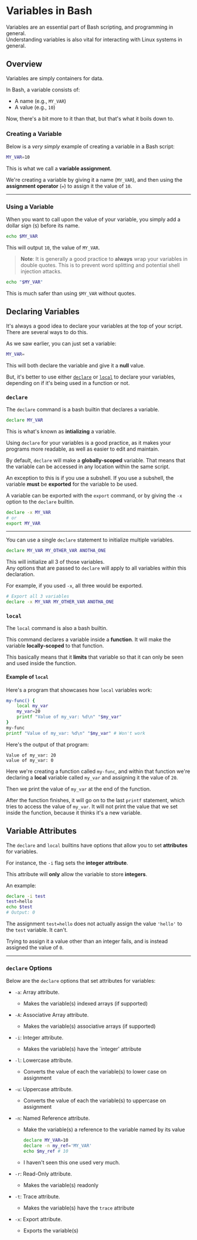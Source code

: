 # Variables in Bash

Variables are an essential part of Bash scripting, and programming in general.  
Understanding variables is also vital for interacting with Linux systems in general.  


## Overview

Variables are simply containers for data.  

In Bash, a variable consists of:

- A name (e.g., `MY_VAR`)
- A value (e.g., `10`)

Now, there's a bit more to it than that, but that's what it boils down to.  

### Creating a Variable 

Below is a *very simply* example of creating a variable in a Bash script:
```bash
MY_VAR=10
```

This is what we call a **variable assignment**.  

We're creating a variable by giving it a name (`MY_VAR`), and then using 
the **assignment operator** (`=`) to assign it the value of `10`.  

---

### Using a Variable

When you want to call upon the value of your variable, you simply add a dollar 
sign (`$`) before its name.  
```bash
echo $MY_VAR
```

This will output `10`, the value of `MY_VAR`.  

> **Note**: It is generally a good practice to **always** wrap your variables in
> double quotes. This is to prevent word splitting and potential shell injection
> attacks.  

```bash
echo "$MY_VAR"
```

This is much safer than using `$MY_VAR` without quotes.  



## Declaring Variables

It's always a good idea to declare your variables at the top of your script.  
There are several ways to do this.  

As we saw earlier, you can just set a variable:
```bash
MY_VAR=
```
This will both declare the variable and give it a **null** value.  

But, it's better to use either [`declare`](#declare) or [`local`](#local) 
to declare your variables, depending on if it's being used in a function or not.  

### `declare` 
The `declare` command is a bash builtin that declares a variable.  

```bash
declare MY_VAR
```

This is what's known as **intializing** a variable.  

Using `declare` for your variables is a good practice, as it makes your programs more
readable, as well as easier to edit and maintain.  


By default, `declare` will make a **globally-scoped** variable. That means that the
variable can be accessed in any location within the same script.  

An exception to this is if you use a subshell. If you use a subshell, the variable
**must** be **exported** for the variable to be used.  

A variable can be exported with the `export` command, or by giving the `-x` option
to the `declare` builtin.  
```bash
declare -x MY_VAR
# or
export MY_VAR
```

---

You can use a single `declare` statement to initialize multiple variables.  
```bash
declare MY_VAR MY_OTHER_VAR ANOTHA_ONE
```

This will initialize all 3 of those variables.  
Any options that are passed to `declare` will apply to all variables within this
declaration.  

For example, if you used `-x`, all three would be exported.  
```bash
# Export all 3 variables
declare -x MY_VAR MY_OTHER_VAR ANOTHA_ONE
```


### `local`

The `local` command is also a bash builtin.  

This command declares a variable inside a **function**. It will make the variable
**locally-scoped** to that function.  

This basically means that it **limits** that variable so that it can only be seen and
used inside the function.  

#### Example of `local`

Here's a program that showcases how `local` variables work:
```bash
my-func() {
    local my_var
    my_var=20
    printf "Value of my_var: %d\n" "$my_var" 
}
my-func
printf "Value of my_var: %d\n" "$my_var" # Won't work
```
Here's the output of that program:
```text
Value of my_var: 20
value of my_var: 0
```

Here we're creating a function called `my-func`, and within that function we're
declaring a **local** variable called `my_var` and assigning it the value of `20`.  

Then we print the value of `my_var` at the end of the function.  

After the function finishes, it will go on to the last `printf` statement, which
tries to access the value of `my_var`. It will not print the value that we set inside
the function, because it thinks it's a new variable. 


## Variable Attributes

The `declare` and `local` builtins have options that allow you to set **attributes**
for variables.  

For instance, the `-i` flag sets the **integer attribute**.  

This attribute will **only** allow the variable to store **integers**.  

An example:
```bash
declare -i test
test=hello
echo $test
# Output: 0
```
The assignment `test=hello` does not actually assign the value `'hello'` to the
`test` variable. It can't.  

Trying to assign it a value other than an integer fails, and is instead assigned
the value of `0`.  

---

### `declare` Options

Below are the `declare` options that set attributes for variables:

- `-a`: Array attribute.  
    - Makes the variable(s) indexed arrays (if supported)
- `-A`: Associative Array attribute.  
    - Makes the variable(s) associative arrays (if supported)
- `-i`: Integer attribute.  
    - Makes the variable(s) have the `integer' attribute

- `-l`: Lowercase attribute.  
    - Converts the value of each the variable(s) to lower case on assignment
- `-u`: Uppercase attribute.  
    - Converts the value of each the variable(s) to uppercase on assignment

- `-n`: Named Reference attribute.  
    - Make the variable(s) a reference to the variable named by its value
      ```bash
      declare MY_VAR=10
      declare -n my_ref='MY_VAR'
      echo $my_ref # 10
      ```
    - I haven't seen this one used very much.  

- `-r`: Read-Only attribute.
    - Makes the variable(s) readonly

- `-t`: Trace attribute.  
    - Makes the variable(s) have the `trace` attribute

- `-x`: Export attribute.  
    - Exports the variable(s) 












